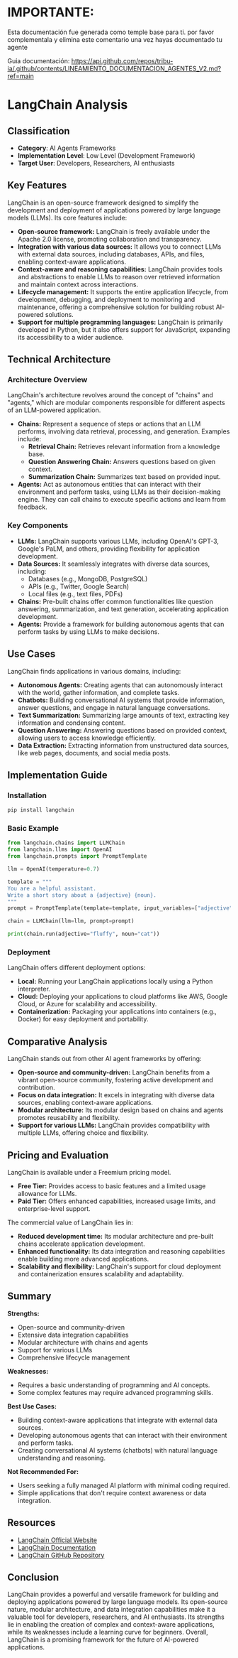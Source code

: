 # IMPORTANTE:

Esta documentación fue generada como temple base para ti. por favor complementala y elimina este comentario una vez hayas documentado tu agente

Guia documentación: https://api.github.com/repos/tribu-ia/.github/contents/LINEAMIENTO_DOCUMENTACION_AGENTES_V2.md?ref=main


# LangChain Analysis

## Classification
- **Category**: AI Agents Frameworks
- **Implementation Level**: Low Level (Development Framework)
- **Target User**: Developers, Researchers, AI enthusiasts

## Key Features

LangChain is an open-source framework designed to simplify the development and deployment of applications powered by large language models (LLMs). Its core features include:

- **Open-source framework:** LangChain is freely available under the Apache 2.0 license, promoting collaboration and transparency.
- **Integration with various data sources:** It allows you to connect LLMs with external data sources, including databases, APIs, and files, enabling context-aware applications.
- **Context-aware and reasoning capabilities:** LangChain provides tools and abstractions to enable LLMs to reason over retrieved information and maintain context across interactions.
- **Lifecycle management:** It supports the entire application lifecycle, from development, debugging, and deployment to monitoring and maintenance, offering a comprehensive solution for building robust AI-powered solutions.
- **Support for multiple programming languages:** LangChain is primarily developed in Python, but it also offers support for JavaScript, expanding its accessibility to a wider audience.

## Technical Architecture

### Architecture Overview

LangChain's architecture revolves around the concept of "chains" and "agents," which are modular components responsible for different aspects of an LLM-powered application.

- **Chains:** Represent a sequence of steps or actions that an LLM performs, involving data retrieval, processing, and generation. Examples include:
    - **Retrieval Chain:** Retrieves relevant information from a knowledge base.
    - **Question Answering Chain:** Answers questions based on given context.
    - **Summarization Chain:** Summarizes text based on provided input.
- **Agents:** Act as autonomous entities that can interact with their environment and perform tasks, using LLMs as their decision-making engine. They can call chains to execute specific actions and learn from feedback.

### Key Components

- **LLMs:** LangChain supports various LLMs, including OpenAI's GPT-3, Google's PaLM, and others, providing flexibility for application development.
- **Data Sources:** It seamlessly integrates with diverse data sources, including:
    - Databases (e.g., MongoDB, PostgreSQL)
    - APIs (e.g., Twitter, Google Search)
    - Local files (e.g., text files, PDFs)
- **Chains:** Pre-built chains offer common functionalities like question answering, summarization, and text generation, accelerating application development.
- **Agents:** Provide a framework for building autonomous agents that can perform tasks by using LLMs to make decisions.

## Use Cases

LangChain finds applications in various domains, including:

- **Autonomous Agents:** Creating agents that can autonomously interact with the world, gather information, and complete tasks.
- **Chatbots:** Building conversational AI systems that provide information, answer questions, and engage in natural language conversations.
- **Text Summarization:** Summarizing large amounts of text, extracting key information and condensing content.
- **Question Answering:** Answering questions based on provided context, allowing users to access knowledge efficiently.
- **Data Extraction:** Extracting information from unstructured data sources, like web pages, documents, and social media posts.

## Implementation Guide

### Installation

```bash
pip install langchain
```

### Basic Example

```python
from langchain.chains import LLMChain
from langchain.llms import OpenAI
from langchain.prompts import PromptTemplate

llm = OpenAI(temperature=0.7)

template = """
You are a helpful assistant. 
Write a short story about a {adjective} {noun}.
"""
prompt = PromptTemplate(template=template, input_variables=["adjective", "noun"])

chain = LLMChain(llm=llm, prompt=prompt)

print(chain.run(adjective="fluffy", noun="cat"))
```

### Deployment

LangChain offers different deployment options:

- **Local:** Running your LangChain applications locally using a Python interpreter.
- **Cloud:** Deploying your applications to cloud platforms like AWS, Google Cloud, or Azure for scalability and accessibility.
- **Containerization:** Packaging your applications into containers (e.g., Docker) for easy deployment and portability.

## Comparative Analysis

LangChain stands out from other AI agent frameworks by offering:

- **Open-source and community-driven:** LangChain benefits from a vibrant open-source community, fostering active development and contribution.
- **Focus on data integration:** It excels in integrating with diverse data sources, enabling context-aware applications.
- **Modular architecture:** Its modular design based on chains and agents promotes reusability and flexibility.
- **Support for various LLMs:** LangChain provides compatibility with multiple LLMs, offering choice and flexibility.

## Pricing and Evaluation

LangChain is available under a Freemium pricing model.

- **Free Tier:** Provides access to basic features and a limited usage allowance for LLMs.
- **Paid Tier:** Offers enhanced capabilities, increased usage limits, and enterprise-level support.

The commercial value of LangChain lies in:

- **Reduced development time:** Its modular architecture and pre-built chains accelerate application development.
- **Enhanced functionality:** Its data integration and reasoning capabilities enable building more advanced applications.
- **Scalability and flexibility:** LangChain's support for cloud deployment and containerization ensures scalability and adaptability.

## Summary

**Strengths:**

- Open-source and community-driven
- Extensive data integration capabilities
- Modular architecture with chains and agents
- Support for various LLMs
- Comprehensive lifecycle management

**Weaknesses:**

- Requires a basic understanding of programming and AI concepts.
- Some complex features may require advanced programming skills.

**Best Use Cases:**

- Building context-aware applications that integrate with external data sources.
- Developing autonomous agents that can interact with their environment and perform tasks.
- Creating conversational AI systems (chatbots) with natural language understanding and reasoning.

**Not Recommended For:**

- Users seeking a fully managed AI platform with minimal coding required.
- Simple applications that don't require context awareness or data integration.

## Resources

- [LangChain Official Website](https://www.langchain.com/)
- [LangChain Documentation](https://docs.langchain.com/)
- [LangChain GitHub Repository](https://github.com/hwchase17/langchain)

## Conclusion

LangChain provides a powerful and versatile framework for building and deploying applications powered by large language models. Its open-source nature, modular architecture, and data integration capabilities make it a valuable tool for developers, researchers, and AI enthusiasts. Its strengths lie in enabling the creation of complex and context-aware applications, while its weaknesses include a learning curve for beginners. Overall, LangChain is a promising framework for the future of AI-powered applications.
